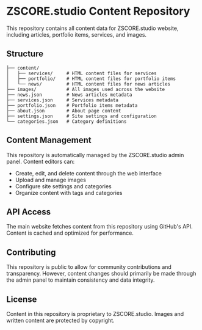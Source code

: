 # ZSCORE.studio Content Repository

This repository contains all content data for ZSCORE.studio website, including articles, portfolio items, services, and images.

## Structure

```
├── content/
│   ├── services/     # HTML content files for services
│   ├── portfolio/    # HTML content files for portfolio items
│   └── news/         # HTML content files for news articles
├── images/           # All images used across the website
├── news.json         # News articles metadata
├── services.json     # Services metadata
├── portfolio.json    # Portfolio items metadata
├── about.json        # About page content
├── settings.json     # Site settings and configuration
└── categories.json   # Category definitions

```

## Content Management

This repository is automatically managed by the ZSCORE.studio admin panel. Content editors can:

- Create, edit, and delete content through the web interface
- Upload and manage images
- Configure site settings and categories
- Organize content with tags and categories

## API Access

The main website fetches content from this repository using GitHub's API. Content is cached and optimized for performance.

## Contributing

This repository is public to allow for community contributions and transparency. However, content changes should primarily be made through the admin panel to maintain consistency and data integrity.

## License

Content in this repository is proprietary to ZSCORE.studio. Images and written content are protected by copyright.